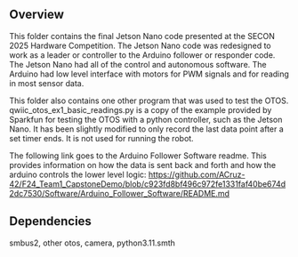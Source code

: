 ## Overview

This folder contains the final Jetson Nano code presented at the SECON 2025 Hardware Competition. The Jetson Nano code was redesigned to work as a leader or controller to the Arduino follower or responder code. The Jetson Nano had all of the control and autonomous software. The Arduino had low level interface with motors for PWM signals and for reading in most sensor data.

This folder also contains one other program that was used to test the OTOS. qwiic_otos_ex1_basic_readings.py is a copy of the example provided by Sparkfun for testing the OTOS with a python controller, such as the Jetson Nano. It has been slightly modified to only record the last data point after a set timer ends. It is not used for running the robot.

The following link goes to the Arduino Follower Software readme. This provides information on how the data is sent back and forth and how the arduino controls the lower level logic: https://github.com/ACruz-42/F24_Team1_CapstoneDemo/blob/c923fd8bf496c972fe1331faf40be674d2dc7530/Software/Arduino_Follower_Software/README.md


## Dependencies

smbus2, other otos, camera, python3.11.smth

